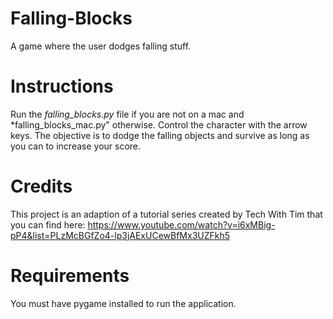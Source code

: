 # Falling-Blocks
A game where the user dodges falling stuff.

# Instructions
Run the *falling_blocks.py* file if you are not on a mac and *falling_blocks_mac.py" otherwise. Control the character with the arrow keys. The objective is to dodge the falling objects and survive as long as you can to increase your score.

# Credits
This project is an adaption of a tutorial series created by Tech With Tim that you can find here: https://www.youtube.com/watch?v=i6xMBig-pP4&list=PLzMcBGfZo4-lp3jAExUCewBfMx3UZFkh5

# Requirements
You must have pygame installed to run the application.
